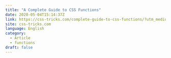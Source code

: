 ```yaml
---
title: "A Complete Guide to CSS Functions"
date: 2020-05-04T15:14:37Z
link: https://css-tricks.com/complete-guide-to-css-functions/?utm_medium=RSS&utm_source=news.12bit.vn
site: css-tricks.com
language: English
category:
  - Article
  - functions
draft: false
---
```

